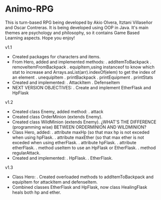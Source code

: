 # Animo-RPG
This is turn-based RPG being developed by Akio Olvera, Itztani Villaseñor and Oscar Contreras.
It is being developed using OOP in Java.
It's main themes are psychology and philosophy, so it contains Game Based Learning aspects.
Hope you enjoy!

v1.1
- Created packages for characters and items.
- From Hero, added and implemented methods:
	. addItemToBackpack
	. removeItemFromBackpack
	. equipItem,using instanceof to know which stat to increase and Arrays.asList(arr).indexOf(elem) to get the index of an element
	. unequipItem
	. printBackpack
	. printEquipment
	. printStats
- Created and implemented:
	. AttackItem
	. DefenseItem
- NEXT VERSION OBJECTIVES:
	. Create and implement EtherFlask and HpFlask

v1.2
- Created class Enemy, added method:
	. attack
- Created class OrderMinion (extends Enemy).
- Created class WildMinion (extends Enemy).
¿WHAT'S THE DIFFERENCE (programming wise) BETWEEN ORDERMINION AND WILDMINION?
- Class Hero, added:
	. attribute maxHp (so that max hp is not exceded when using hpFlask.
	. attribute maxEther (so that max ether is not exceded when using etherFlask.
	. attribute hpFlask.
	. attribute etherFlask.
	. method useItem to use an HpFlask or EtherFlask.
	. method regularAttack.
- Created and implemented:
	. HpFlask.
	. EtherFlask.

v1.3
- Class Hero:
	. Created overloaded methods to addItemToBackpack and equipItem for attackItem and 	  defenseItem.
- Combined classes EtherFlask and HpFlask, now class HealingFlask heals both hp and ether.